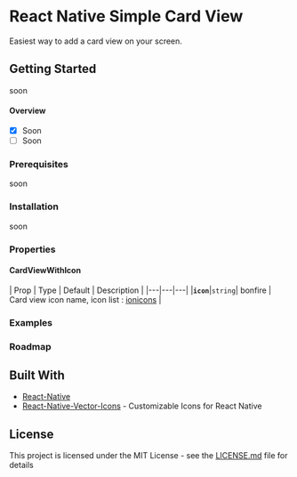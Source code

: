 # React Native Simple Card View

Easiest way to add a card view on your screen.

## Getting Started

soon

#### Overview

- [x] Soon
- [ ] Soon

### Prerequisites

soon

### Installation

soon

### Properties

#### CardViewWithIcon
| Prop | Type | Default | Description |
|---|---|---|
|**`icon`**|`string`| bonfire | Card view icon name, icon list : [ionicons](https://ionicframework.com/docs/ionicons/) |

### Examples

### Roadmap

## Built With

* [React-Native](https://facebook.github.io/react-native/)
* [React-Native-Vector-Icons](https://github.com/oblador/react-native-vector-icons) - Customizable Icons for React Native

## License

This project is licensed under the MIT License - see the [LICENSE.md](LICENSE.md) file for details
